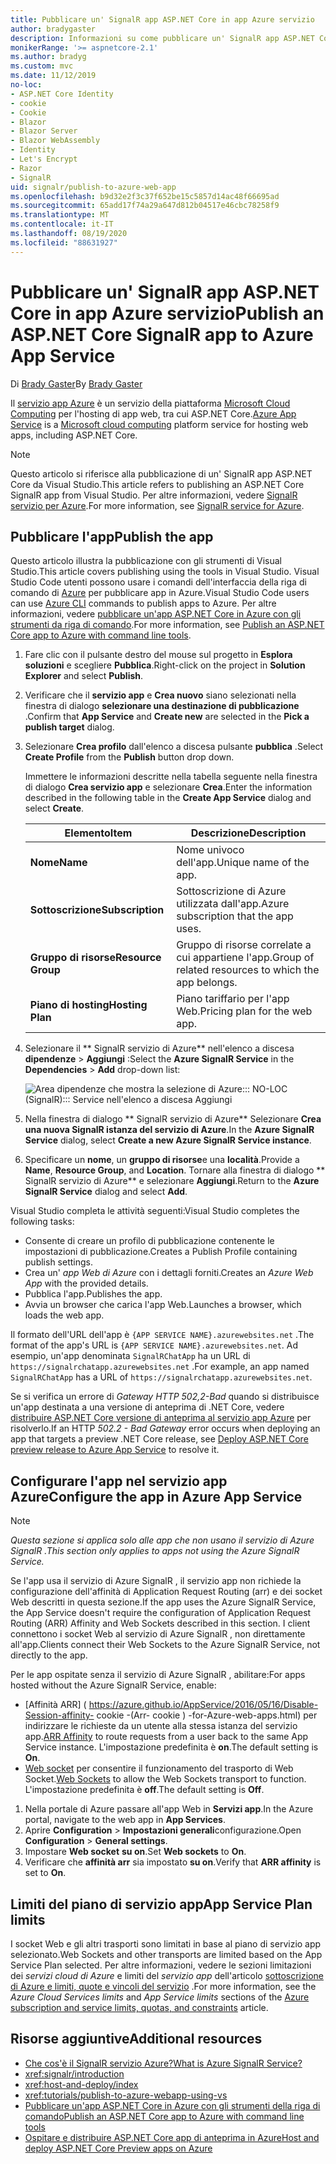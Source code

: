 ```yaml
---
title: Pubblicare un' SignalR app ASP.NET Core in app Azure servizio
author: bradygaster
description: Informazioni su come pubblicare un' SignalR app ASP.NET Core in app Azure servizio.
monikerRange: '>= aspnetcore-2.1'
ms.author: bradyg
ms.custom: mvc
ms.date: 11/12/2019
no-loc:
- ASP.NET Core Identity
- cookie
- Cookie
- Blazor
- Blazor Server
- Blazor WebAssembly
- Identity
- Let's Encrypt
- Razor
- SignalR
uid: signalr/publish-to-azure-web-app
ms.openlocfilehash: b9d32e2f3c37f652be15c5857d14ac48f66695ad
ms.sourcegitcommit: 65add17f74a29a647d812b04517e46cbc78258f9
ms.translationtype: MT
ms.contentlocale: it-IT
ms.lasthandoff: 08/19/2020
ms.locfileid: "88631927"
---
```

# <a name="publish-an-aspnet-core-no-locsignalr-app-to-azure-app-service"></a><span data-ttu-id="60490-103">Pubblicare un' SignalR app ASP.NET Core in app Azure servizio</span><span class="sxs-lookup"><span data-stu-id="60490-103">Publish an ASP.NET Core SignalR app to Azure App Service</span></span>

<span data-ttu-id="60490-104">Di [Brady Gaster](https://twitter.com/bradygaster)</span><span class="sxs-lookup"><span data-stu-id="60490-104">By [Brady Gaster](https://twitter.com/bradygaster)</span></span>

<span data-ttu-id="60490-105">Il [servizio app Azure](/azure/app-service/app-service-web-overview) è un servizio della piattaforma [Microsoft Cloud Computing](https://azure.microsoft.com/) per l'hosting di app web, tra cui ASP.NET Core.</span><span class="sxs-lookup"><span data-stu-id="60490-105">[Azure App Service](/azure/app-service/app-service-web-overview) is a [Microsoft cloud computing](https://azure.microsoft.com/) platform service for hosting web apps, including ASP.NET Core.</span></span>

> [!NOTE]
> <span data-ttu-id="60490-106">Questo articolo si riferisce alla pubblicazione di un' SignalR app ASP.NET Core da Visual Studio.</span><span class="sxs-lookup"><span data-stu-id="60490-106">This article refers to publishing an ASP.NET Core SignalR app from Visual Studio.</span></span> <span data-ttu-id="60490-107">Per altre informazioni, vedere [ SignalR servizio per Azure](https://azure.microsoft.com/services/signalr-service).</span><span class="sxs-lookup"><span data-stu-id="60490-107">For more information, see [SignalR service for Azure](https://azure.microsoft.com/services/signalr-service).</span></span>

## <a name="publish-the-app"></a><span data-ttu-id="60490-108">Pubblicare l'app</span><span class="sxs-lookup"><span data-stu-id="60490-108">Publish the app</span></span>

<span data-ttu-id="60490-109">Questo articolo illustra la pubblicazione con gli strumenti di Visual Studio.</span><span class="sxs-lookup"><span data-stu-id="60490-109">This article covers publishing using the tools in Visual Studio.</span></span> <span data-ttu-id="60490-110">Visual Studio Code utenti possono usare i comandi dell'interfaccia della riga di comando di [Azure](/cli/azure) per pubblicare app in Azure.</span><span class="sxs-lookup"><span data-stu-id="60490-110">Visual Studio Code users can use [Azure CLI](/cli/azure) commands to publish apps to Azure.</span></span> <span data-ttu-id="60490-111">Per altre informazioni, vedere [pubblicare un'app ASP.NET Core in Azure con gli strumenti da riga di comando](/azure/app-service/app-service-web-get-started-dotnet).</span><span class="sxs-lookup"><span data-stu-id="60490-111">For more information, see [Publish an ASP.NET Core app to Azure with command line tools](/azure/app-service/app-service-web-get-started-dotnet).</span></span>

1. <span data-ttu-id="60490-112">Fare clic con il pulsante destro del mouse sul progetto in **Esplora soluzioni** e scegliere **Pubblica**.</span><span class="sxs-lookup"><span data-stu-id="60490-112">Right-click on the project in **Solution Explorer** and select **Publish**.</span></span>

1. <span data-ttu-id="60490-113">Verificare che il **servizio app** e **Crea nuovo** siano selezionati nella finestra di dialogo **selezionare una destinazione di pubblicazione** .</span><span class="sxs-lookup"><span data-stu-id="60490-113">Confirm that **App Service** and **Create new** are selected in the **Pick a publish target** dialog.</span></span>

1. <span data-ttu-id="60490-114">Selezionare **Crea profilo** dall'elenco a discesa pulsante **pubblica** .</span><span class="sxs-lookup"><span data-stu-id="60490-114">Select **Create Profile** from the **Publish** button drop down.</span></span>

   <span data-ttu-id="60490-115">Immettere le informazioni descritte nella tabella seguente nella finestra di dialogo **Crea servizio app** e selezionare **Crea**.</span><span class="sxs-lookup"><span data-stu-id="60490-115">Enter the information described in the following table in the **Create App Service** dialog and select **Create**.</span></span>

   | <span data-ttu-id="60490-116">Elemento</span><span class="sxs-lookup"><span data-stu-id="60490-116">Item</span></span>               | <span data-ttu-id="60490-117">Descrizione</span><span class="sxs-lookup"><span data-stu-id="60490-117">Description</span></span> |
   | ------------------ | ----------- |
   | <span data-ttu-id="60490-118">**Nome**</span><span class="sxs-lookup"><span data-stu-id="60490-118">**Name**</span></span>           | <span data-ttu-id="60490-119">Nome univoco dell'app.</span><span class="sxs-lookup"><span data-stu-id="60490-119">Unique name of the app.</span></span> |
   | <span data-ttu-id="60490-120">**Sottoscrizione**</span><span class="sxs-lookup"><span data-stu-id="60490-120">**Subscription**</span></span>   | <span data-ttu-id="60490-121">Sottoscrizione di Azure utilizzata dall'app.</span><span class="sxs-lookup"><span data-stu-id="60490-121">Azure subscription that the app uses.</span></span> |
   | <span data-ttu-id="60490-122">**Gruppo di risorse**</span><span class="sxs-lookup"><span data-stu-id="60490-122">**Resource Group**</span></span> | <span data-ttu-id="60490-123">Gruppo di risorse correlate a cui appartiene l'app.</span><span class="sxs-lookup"><span data-stu-id="60490-123">Group of related resources to which the app belongs.</span></span> |
   | <span data-ttu-id="60490-124">**Piano di hosting**</span><span class="sxs-lookup"><span data-stu-id="60490-124">**Hosting Plan**</span></span>   | <span data-ttu-id="60490-125">Piano tariffario per l'app Web.</span><span class="sxs-lookup"><span data-stu-id="60490-125">Pricing plan for the web app.</span></span> |

1. <span data-ttu-id="60490-126">Selezionare il \*\* SignalR servizio di Azure\*\* nell'elenco a discesa **dipendenze**  >  **Aggiungi** :</span><span class="sxs-lookup"><span data-stu-id="60490-126">Select the **Azure SignalR Service** in the **Dependencies** > **Add** drop-down list:</span></span>

   ![Area dipendenze che mostra la selezione di Azure::: NO-LOC (SignalR)::: Service nell'elenco a discesa Aggiungi](publish-to-azure-web-app/_static/signalr-service-dependency.png)

1. <span data-ttu-id="60490-128">Nella finestra di dialogo \*\* SignalR servizio di Azure\*\* Selezionare **Crea una nuova SignalR istanza del servizio di Azure**.</span><span class="sxs-lookup"><span data-stu-id="60490-128">In the **Azure SignalR Service** dialog, select **Create a new Azure SignalR Service instance**.</span></span>

1. <span data-ttu-id="60490-129">Specificare un **nome**, un **gruppo di risorse**e una **località**.</span><span class="sxs-lookup"><span data-stu-id="60490-129">Provide a **Name**, **Resource Group**, and **Location**.</span></span> <span data-ttu-id="60490-130">Tornare alla finestra di dialogo \*\* SignalR servizio di Azure\*\* e selezionare **Aggiungi**.</span><span class="sxs-lookup"><span data-stu-id="60490-130">Return to the **Azure SignalR Service** dialog and select **Add**.</span></span>

<span data-ttu-id="60490-131">Visual Studio completa le attività seguenti:</span><span class="sxs-lookup"><span data-stu-id="60490-131">Visual Studio completes the following tasks:</span></span>

* <span data-ttu-id="60490-132">Consente di creare un profilo di pubblicazione contenente le impostazioni di pubblicazione.</span><span class="sxs-lookup"><span data-stu-id="60490-132">Creates a Publish Profile containing publish settings.</span></span>
* <span data-ttu-id="60490-133">Crea un' *app Web di Azure* con i dettagli forniti.</span><span class="sxs-lookup"><span data-stu-id="60490-133">Creates an *Azure Web App* with the provided details.</span></span>
* <span data-ttu-id="60490-134">Pubblica l'app.</span><span class="sxs-lookup"><span data-stu-id="60490-134">Publishes the app.</span></span>
* <span data-ttu-id="60490-135">Avvia un browser che carica l'app Web.</span><span class="sxs-lookup"><span data-stu-id="60490-135">Launches a browser, which loads the web app.</span></span>

<span data-ttu-id="60490-136">Il formato dell'URL dell'app è `{APP SERVICE NAME}.azurewebsites.net` .</span><span class="sxs-lookup"><span data-stu-id="60490-136">The format of the app's URL is `{APP SERVICE NAME}.azurewebsites.net`.</span></span> <span data-ttu-id="60490-137">Ad esempio, un'app denominata `SignalRChatApp` ha un URL di `https://signalrchatapp.azurewebsites.net` .</span><span class="sxs-lookup"><span data-stu-id="60490-137">For example, an app named `SignalRChatApp` has a URL of `https://signalrchatapp.azurewebsites.net`.</span></span>

<span data-ttu-id="60490-138">Se si verifica un errore di *Gateway HTTP 502,2-Bad* quando si distribuisce un'app destinata a una versione di anteprima di .NET Core, vedere [distribuire ASP.NET Core versione di anteprima al servizio app Azure](xref:host-and-deploy/azure-apps/index#deploy-aspnet-core-preview-release-to-azure-app-service) per risolverlo.</span><span class="sxs-lookup"><span data-stu-id="60490-138">If an HTTP *502.2 - Bad Gateway* error occurs when deploying an app that targets a preview .NET Core release, see [Deploy ASP.NET Core preview release to Azure App Service](xref:host-and-deploy/azure-apps/index#deploy-aspnet-core-preview-release-to-azure-app-service) to resolve it.</span></span>

## <a name="configure-the-app-in-azure-app-service"></a><span data-ttu-id="60490-139">Configurare l'app nel servizio app Azure</span><span class="sxs-lookup"><span data-stu-id="60490-139">Configure the app in Azure App Service</span></span>

> [!NOTE]
> <span data-ttu-id="60490-140">*Questa sezione si applica solo alle app che non usano il servizio di Azure SignalR .*</span><span class="sxs-lookup"><span data-stu-id="60490-140">*This section only applies to apps not using the Azure SignalR Service.*</span></span>
>
> <span data-ttu-id="60490-141">Se l'app usa il servizio di Azure SignalR , il servizio app non richiede la configurazione dell'affinità di Application Request Routing (arr) e dei socket Web descritti in questa sezione.</span><span class="sxs-lookup"><span data-stu-id="60490-141">If the app uses the Azure SignalR Service, the App Service doesn't require the configuration of Application Request Routing (ARR) Affinity and Web Sockets described in this section.</span></span> <span data-ttu-id="60490-142">I client connettono i socket Web al servizio di Azure SignalR , non direttamente all'app.</span><span class="sxs-lookup"><span data-stu-id="60490-142">Clients connect their Web Sockets to the Azure SignalR Service, not directly to the app.</span></span>

<span data-ttu-id="60490-143">Per le app ospitate senza il servizio di Azure SignalR , abilitare:</span><span class="sxs-lookup"><span data-stu-id="60490-143">For apps hosted without the Azure SignalR Service, enable:</span></span>

* <span data-ttu-id="60490-144">[Affinità ARR] ( https://azure.github.io/AppService/2016/05/16/Disable-Session-affinity- cookie -(Arr- cookie ) -for-Azure-web-apps.html) per indirizzare le richieste da un utente alla stessa istanza del servizio app.</span><span class="sxs-lookup"><span data-stu-id="60490-144">[ARR Affinity](https://azure.github.io/AppService/2016/05/16/Disable-Session-affinity-cookie-(ARR-cookie)-for-Azure-web-apps.html) to route requests from a user back to the same App Service instance.</span></span> <span data-ttu-id="60490-145">L'impostazione predefinita è **on**.</span><span class="sxs-lookup"><span data-stu-id="60490-145">The default setting is **On**.</span></span>
* <span data-ttu-id="60490-146">[Web socket](xref:fundamentals/websockets) per consentire il funzionamento del trasporto di Web Socket.</span><span class="sxs-lookup"><span data-stu-id="60490-146">[Web Sockets](xref:fundamentals/websockets) to allow the Web Sockets transport to function.</span></span> <span data-ttu-id="60490-147">L'impostazione predefinita è **off**.</span><span class="sxs-lookup"><span data-stu-id="60490-147">The default setting is **Off**.</span></span>

1. <span data-ttu-id="60490-148">Nella portale di Azure passare all'app Web in **Servizi app**.</span><span class="sxs-lookup"><span data-stu-id="60490-148">In the Azure portal, navigate to the web app in **App Services**.</span></span>
1. <span data-ttu-id="60490-149">Aprire **Configuration**  >  **Impostazioni generali**configurazione.</span><span class="sxs-lookup"><span data-stu-id="60490-149">Open **Configuration** > **General settings**.</span></span>
1. <span data-ttu-id="60490-150">Impostare **Web socket** **su on**.</span><span class="sxs-lookup"><span data-stu-id="60490-150">Set **Web sockets** to **On**.</span></span>
1. <span data-ttu-id="60490-151">Verificare che **affinità arr** sia impostato **su on**.</span><span class="sxs-lookup"><span data-stu-id="60490-151">Verify that **ARR affinity** is set to **On**.</span></span>

## <a name="app-service-plan-limits"></a><span data-ttu-id="60490-152">Limiti del piano di servizio app</span><span class="sxs-lookup"><span data-stu-id="60490-152">App Service Plan limits</span></span>

<span data-ttu-id="60490-153">I socket Web e gli altri trasporti sono limitati in base al piano di servizio app selezionato.</span><span class="sxs-lookup"><span data-stu-id="60490-153">Web Sockets and other transports are limited based on the App Service Plan selected.</span></span> <span data-ttu-id="60490-154">Per altre informazioni, vedere le sezioni limitazioni dei *servizi cloud di Azure* e limiti del *servizio app* dell'articolo [sottoscrizione di Azure e limiti, quote e vincoli del servizio](/azure/azure-subscription-service-limits#app-service-limits) .</span><span class="sxs-lookup"><span data-stu-id="60490-154">For more information, see the *Azure Cloud Services limits* and *App Service limits* sections of the [Azure subscription and service limits, quotas, and constraints](/azure/azure-subscription-service-limits#app-service-limits) article.</span></span>

## <a name="additional-resources"></a><span data-ttu-id="60490-155">Risorse aggiuntive</span><span class="sxs-lookup"><span data-stu-id="60490-155">Additional resources</span></span>

* [<span data-ttu-id="60490-156">Che cos'è il SignalR servizio Azure?</span><span class="sxs-lookup"><span data-stu-id="60490-156">What is Azure SignalR Service?</span></span>](/azure/azure-signalr/signalr-overview)
* <xref:signalr/introduction>
* <xref:host-and-deploy/index>
* <xref:tutorials/publish-to-azure-webapp-using-vs>
* [<span data-ttu-id="60490-157">Pubblicare un'app ASP.NET Core in Azure con gli strumenti della riga di comando</span><span class="sxs-lookup"><span data-stu-id="60490-157">Publish an ASP.NET Core app to Azure with command line tools</span></span>](/azure/app-service/app-service-web-get-started-dotnet)
* [<span data-ttu-id="60490-158">Ospitare e distribuire ASP.NET Core app di anteprima in Azure</span><span class="sxs-lookup"><span data-stu-id="60490-158">Host and deploy ASP.NET Core Preview apps on Azure</span></span>](xref:host-and-deploy/azure-apps/index#deploy-aspnet-core-preview-release-to-azure-app-service)
